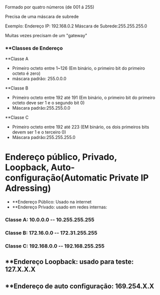 

Formado por quatro números (de 001 á 255)


Precisa de uma máscara de subrede

Exemplo:
Endereço IP: 192.168.0.2
Máscara de Subrede:255.255.255.0

Muitas vezes precisam de um "gateway"


### **Classes de Endereço

**Classe A
- Primeiro octeto entre 1~126
(Em binário, o primeiro bit do primeiro octeto é zero)
- máscara padrão: 255.0.0.0

**Classe B
- Primeiro octeto entre 192 até 191
(Em binário, o primeiro bit do primeiro octeto deve ser 1 e o segundo bit 0)
- Máscara padrão:255.255.0.0

**Classe C
- Primeiro octeto entre 192 até 223
(EM binário, os dois primeiros bits devem ser 1 e o terceiro 0)
- Máscara padrão:255.255.255.0


# Endereço público, Privado, Loopback, Auto-configuração(Automatic Private IP Adressing)

- **Endereço Público: Usado na internet
- **Endereço Privado: usado em redes internas:
### Classe A: 10.0.0.0 -- 10.255.255.255
### Classe B: 172.16.0.0 -- 172.31.255.255
### Classe C: 192.168.0.0 -- 192.168.255.255

## **Endereço Loopback: usado para teste: 127.X.X.X


## **Endereço de auto configuração: 169.254.X.X

